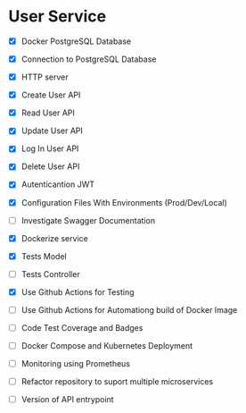 # User Service

- [X] Docker PostgreSQL Database
- [X] Connection to PostgreSQL Database
- [X] HTTP server
- [X] Create User API
- [X] Read User API
- [X] Update User API
- [X] Log In User API
- [X] Delete User API
- [X] Autenticantion JWT
- [X] Configuration Files With Environments (Prod/Dev/Local)
- [ ] Investigate Swagger Documentation
- [X] Dockerize service
- [X] Tests Model
- [ ] Tests Controller
- [X] Use Github Actions for Testing
- [ ] Use Github Actions for Automationg build of Docker Image 
- [ ] Code Test Coverage and Badges
- [ ] Docker Compose and Kubernetes Deployment
- [ ] Monitoring using Prometheus
- [ ] Refactor repository to suport multiple microservices 
- [ ] Version of API entrypoint


